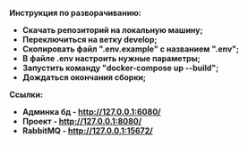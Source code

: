 <b>Инструкция по разворачиванию:<b/>
<ul>
    <li>
        Скачать репозиторий на локальную машину;
    </li>
    <li>
        Переключиться на ветку develop;
    </li>
    <li>
        Скопировать файл ".env.example" с названием ".env";
    </li>
    <li>
        В файле .env настроить нужные параметры;
    </li>
    <li>
        Запустить команду "docker-compose up --build";
    </li>
    <li>
        Дождаться окончания сборки;
    </li>
</ul>
<b>Ссылки:<b/>
<ul>
    <li>
       Админка бд - <a href="http://127.0.0.1:6080/">http://127.0.0.1:6080/</a>
    </li>
    <li>
       Проект - <a href="http://127.0.0.1:8080/">http://127.0.0.1:8080/</a>
    </li>
    <li>
       RabbitMQ - <a href="http://127.0.0.1:15672/">http://127.0.0.1:15672/</a>
    </li>
</ul>
